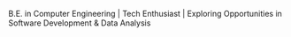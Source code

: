 B.E. in Computer Engineering | Tech Enthusiast | Exploring Opportunities in Software Development & Data Analysis
